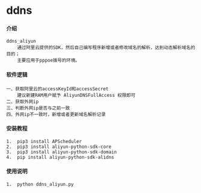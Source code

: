 # ddns

#### 介绍
    ddns_aliyun
        通过阿里云提供的SDK，然后自己编写程序新增或者修改域名的解析，达到动态解析域名的目的；
        主要应用于pppoe拨号的环境。

#### 软件逻辑
    一、获取阿里云的accessKeyId和accessSecret
        建议新建RAM用户赋予 AliyunDNSFullAccess 权限即可
    二、获取外网ip
    三、判断外网ip是否与之前一致
    四、外网ip不一致时，新增或者更新域名解析记录

#### 安装教程
    1.  pip3 install APScheduler
    2.  pip3 install aliyun-python-sdk-core
    3.  pip3 install aliyun-python-sdk-domain
    4.  pip install aliyun-python-sdk-alidns

#### 使用说明
    1.  python ddns_aliyun.py

